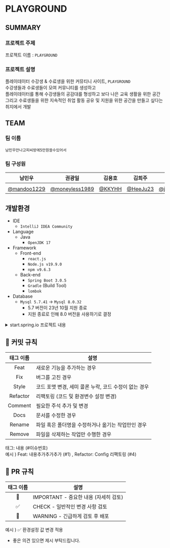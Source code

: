 # PLAYGROUND  

## SUMMARY

### 프로젝트 주제

프로젝트 이름 : `PLAYGROUND`

### 프로젝트 설명

플레이데이터 수강생 & 수료생을 위한 커뮤티니 사이트, `PLAYGROUND`  
수강생들과 수료생들이 모여 커뮤니티를 생성하고  
플레이데이터를 통해 수강생들의 공감대를 형성하고 보다 나은 교육 생활을 위한 공간  
그리고 수료생들을 위한 지속적인 취업 활동 공유 및 지원을 위한 공간을 만들고 싶다는 취지에서 개발

## TEAM

### 팀 이름

`남민우만나고피씨방에5만원쓸수있어서`

### 팀 구성원  
| 남민우                                          | 권광일                                                | 김용호                                | 김희주                                    | 남정현                                    |  
|----------------------------------------------|----------------------------------------------------|------------------------------------|----------------------------------------|----------------------------------------|
|                                              |                                                    |                                    |                                        |                                        |
| [@mandoo1229](https://github.com/mandoo1229) | [@moneyless1989](https://github.com/moneyless1989) | [@KKYHH](https://github.com/KKYHH) | [@HeeJu23](https://github.com/HeeJu23) | [@jaynamm](https://github.com/jaynamm) |


## 개발환경
* IDE
  * `IntelliJ IDEA Community`
* Language
  * Java
    * `OpenJDK 17`
* Framework
  * Front-end
    * `react.js` 
    * `Node.js v19.9.0`
    * `npm v9.6.3`
  * Back-end
    * `Spring Boot 3.0.5` 
    * `Gradle` (Build Tool) 
    * `lombok`
* Database
  * `Mysql 5.7.41` → `Mysql 8.0.32`
    * 5.7 버전이 23년 10월 지원 종료
    * 지원 종료로 인해 8.0 버전을 사용하기로 결정
    
<details>
  <summary>start.spring.io 프로젝트 내용</summary>
  <div markdown="1">
    <img width="889" alt="springbootinit" src="https://user-images.githubusercontent.com/48994100/232404385-8fd43fc7-8efb-4215-90fc-fb3ed4074b44.png">
  </div>
</details>

## 🤝 커밋 규칙

|   태그 이름    | 설명                               |
|:----------:|----------------------------------|
|    Feat    | 새로운 기능을 추가하는 경우                  |
|    Fix     | 버그를 고친 경우                        |
|   Style    | 코드 포맷 변경, 세미 콜론 누락, 코드 수정이 없는 경우 |
|  Refactor  | 리팩토링 (코드 및 환경변수 설정 변경)           |
|  Comment   | 필요한 주석 추가 및 변경                   |
|    Docs    | 문서를 수정한 경우                       |
|   Rename   | 파일 혹은 폴더명을 수정하거나 옮기는 작업만인 경우     |
|   Remove   | 파일을 삭제하는 작업만 수행한 경우              |


태그: 내용 (#이슈번호)  
예시 ) Feat: 내용추가추가추가 (#1) , Refactor: Config 리팩토링 (#4)

## 🤝 PR 규칙

| 태그 이름  | 설명                          |
|:------:|-----------------------------|
|   🌟   | IMPORTANT - 중요한 내용 (자세히 검토) |
|   ✅    | CHECK - 일반적인 변경 사항 검토       |
|   🚨   | WARNING - 긴급하게 검토 후 배포      |

예시 ) ✅ 환경설정 값 변경 적용

* 좋은 의견 있으면 제시 부탁드립니다.